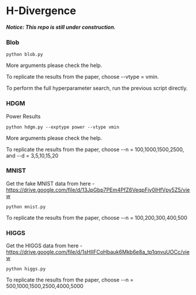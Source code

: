 # H-Divergence

***Notice: This repo is still under construction.***

### Blob
```
python blob.py
```
More arguments please check the help.

To replicate the results from the paper, choose --vtype = vmin.

To perform the full hyperparameter search, run the previous script directly.

### HDGM
Power Results
```
python hdgm.py --exptype power --vtype vmin
```
More arguments please check the help.

To replicate the results from the paper, choose --n = 100,1000,1500,2500, and --d = 3,5,10,15,20

### MNIST

Get the fake MNIST data from here - https://drive.google.com/file/d/13JpGbp7PEm4PfZ6VeqpFiy0lHfVpy5Z5/view
```
python mnist.py
```
To replicate the results from the paper, choose --n = 100,200,300,400,500

### HIGGS

Get the HIGGS data from here - https://drive.google.com/file/d/1sHIIFCoHbauk6Mkb6e8a_tp1qnvuUOCc/view
```
python higgs.py
```
To replicate the results from the paper, choose --n = 500,1000,1500,2500,4000,5000
